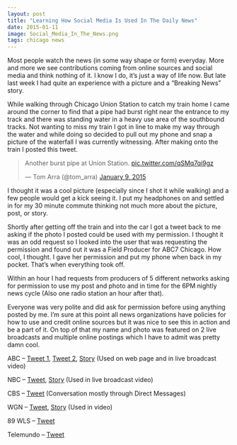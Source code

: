 ```yaml
---
layout: post
title: "Learning How Social Media Is Used In The Daily News"
date: 2015-01-11
image: Social_Media_In_The_News.png
tags: chicago news
---
```


Most people watch the news (in some way shape or form) everyday. More and more we see contributions coming from online sources and social media and think nothing of it. I know I do, it’s just a way of life now. But late last week I had quite an experience with a picture and a “Breaking News” story.

While walking through Chicago Union Station to catch my train home I came around the corner to find that a pipe had burst right near the entrance to my track and there was standing water in a heavy use area of the southbound tracks. Not wanting to miss my train I got in line to make my way through the water and while doing so decided to pull out my phone and snap a picture of the waterfall I was currently witnessing. After making onto the train I posted this tweet.

<blockquote class="twitter-tweet" data-lang="en"><p lang="en" dir="ltr">Another burst pipe at Union Station. <a href="http://t.co/qSMq7qi9gz">pic.twitter.com/qSMq7qi9gz</a></p>&mdash; Tom Arra (@tom_arra) <a href="https://twitter.com/tom_arra/status/553673181035499520">January 9, 2015</a></blockquote> <script async src="//platform.twitter.com/widgets.js" charset="utf-8"></script>

I thought it was a cool picture (especially since I shot it while walking) and a few people would get a kick seeing it. I put my headphones on and settled in for my 30 minute commute thinking not much more about the picture, post, or story.

Shortly after getting off the train and into the car I got a tweet back to me asking if the photo I posted could be used with my permission. I thought it was an odd request so I looked into the user that was requesting the permission and found out it was a Field Producer for ABC7 Chicago. How cool, I thought. I gave her permission and put my phone when back in my pocket. That’s when everything took off.

Within an hour I had requests from producers of 5 different networks asking for permission to use my post and photo and in time for the 6PM nightly news cycle (Also one radio station an hour after that).

Everyone was very polite and did ask for permission before using anything posted by me. I’m sure at this point all news organizations have policies for how to use and credit online sources but it was nice to see this in action and be a part of it. On top of that my name and photo was featured on 2 live broadcasts and multiple online postings which I have to admit was pretty damn cool.

ABC – [Tweet 1](https://twitter.com/GiannaUrgo/status/553684120258498560), [Tweet 2](https://twitter.com/ABC7Chicago/status/553686631031398401), [Story](http://abc7chicago.com/news/2nd-pipe-burst-at-union-station-this-week/469226/) (Used on web page and in live broadcast video)

NBC – [Tweet](https://twitter.com/TrinaOrlando/status/553696031301709826), [Story](http://www.nbcchicago.com/news/local/Water-Main-Break-Reported-at-Union-Station-288096611.html) (Used in live broadcast video)

CBS – [Tweet](https://twitter.com/samirak01/status/553692581549572096) (Conversation mostly through Direct Messages)

WGN – [Tweet](https://twitter.com/ungersam/status/553698212310417408), [Story](http://wgntv.com/2015/01/09/water-main-breaks-at-union-station/) (Used in video)

89 WLS – [Tweet](https://twitter.com/wlsam890/status/553715272855482369)

Telemundo – [Tweet](https://twitter.com/barracan/status/553698914193641473)
